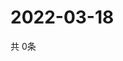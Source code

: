 # 2022-03-18
  共 0条

  <!-- BEGIN -->
  <!-- 最后更新时间Fri Mar 18 2022 21:06:06 GMT+0000 (Coordinated Universal Time) -->
  
  <!-- END -->
  
  